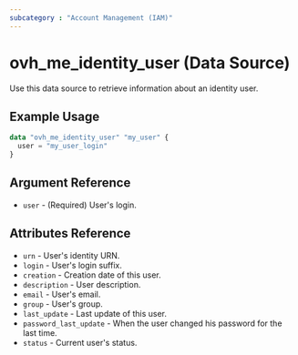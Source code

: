 ```yaml
---
subcategory : "Account Management (IAM)"
---
```


# ovh_me_identity_user (Data Source)

Use this data source to retrieve information about an identity user.

## Example Usage

```terraform
data "ovh_me_identity_user" "my_user" {
  user = "my_user_login"
}
```

## Argument Reference

* `user` - (Required) User's login.

## Attributes Reference

* `urn` - User's identity URN.
* `login` - User's login suffix.
* `creation` - Creation date of this user.
* `description` - User description.
* `email` - User's email.
* `group` - User's group.
* `last_update` - Last update of this user.
* `password_last_update` - When the user changed his password for the last time.
* `status` - Current user's status.
